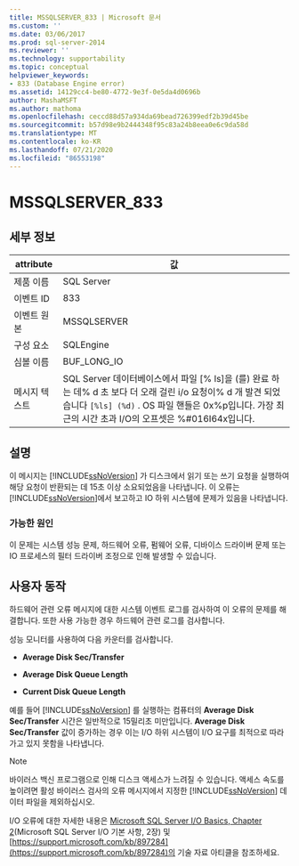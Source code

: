 ```yaml
---
title: MSSQLSERVER_833 | Microsoft 문서
ms.custom: ''
ms.date: 03/06/2017
ms.prod: sql-server-2014
ms.reviewer: ''
ms.technology: supportability
ms.topic: conceptual
helpviewer_keywords:
- 833 (Database Engine error)
ms.assetid: 14129cc4-be80-4772-9e3f-0e5da4d0696b
author: MashaMSFT
ms.author: mathoma
ms.openlocfilehash: ceccd88d57a934da69bead726399edf2b39d45be
ms.sourcegitcommit: b57d98e9b2444348f95c83a24b8eea0e6c9da58d
ms.translationtype: MT
ms.contentlocale: ko-KR
ms.lasthandoff: 07/21/2020
ms.locfileid: "86553198"
---
```

# <a name="mssqlserver_833"></a>MSSQLSERVER_833
    
## <a name="details"></a>세부 정보  
  
|attribute|값|  
|-|-|  
|제품 이름|SQL Server|  
|이벤트 ID|833|  
|이벤트 원본|MSSQLSERVER|  
|구성 요소|SQLEngine|  
|심볼 이름|BUF_LONG_IO|  
|메시지 텍스트|SQL Server 데이터베이스에서 파일 [% ls]을 (를) 완료 하는 데% d 초 보다 더 오래 걸린 i/o 요청이% d 개 발견 되었습니다 `[%ls] (%d)` .  OS 파일 핸들은 0x%p입니다.  가장 최근의 시간 초과 I/O의 오프셋은 %#016I64x입니다.|  
  
## <a name="explanation"></a>설명  
 이 메시지는 [!INCLUDE[ssNoVersion](../../includes/ssnoversion-md.md)] 가 디스크에서 읽기 또는 쓰기 요청을 실행하여 해당 요청이 반환되는 데 15초 이상 소요되었음을 나타냅니다. 이 오류는 [!INCLUDE[ssNoVersion](../../includes/ssnoversion-md.md)]에서 보고하고 IO 하위 시스템에 문제가 있음을 나타냅니다.  
  
### <a name="possible-causes"></a>가능한 원인  
 이 문제는 시스템 성능 문제, 하드웨어 오류, 펌웨어 오류, 디바이스 드라이버 문제 또는 IO 프로세스의 필터 드라이버 조정으로 인해 발생할 수 있습니다.  
  
## <a name="user-action"></a>사용자 동작  
 하드웨어 관련 오류 메시지에 대한 시스템 이벤트 로그를 검사하여 이 오류의 문제를 해결합니다. 또한 사용 가능한 경우 하드웨어 관련 로그를 검사합니다.  
  
 성능 모니터를 사용하여 다음 카운터를 검사합니다.  
  
-   **Average Disk Sec/Transfer**  
  
-   **Average Disk Queue Length**  
  
-   **Current Disk Queue Length**  
  
 예를 들어 [!INCLUDE[ssNoVersion](../../includes/ssnoversion-md.md)] 를 실행하는 컴퓨터의 **Average Disk Sec/Transfer** 시간은 일반적으로 15밀리초 미만입니다. **Average Disk Sec/Transfer** 값이 증가하는 경우 이는 I/O 하위 시스템이 I/O 요구를 최적으로 따라가고 있지 못함을 나타냅니다.  
  
> [!NOTE]  
>  바이러스 백신 프로그램으로 인해 디스크 액세스가 느려질 수 있습니다. 액세스 속도를 높이려면 활성 바이러스 검사의 오류 메시지에서 지정한 [!INCLUDE[ssNoVersion](../../includes/ssnoversion-md.md)] 데이터 파일을 제외하십시오.  
  
 I/O 오류에 대한 자세한 내용은 [Microsoft SQL Server I/O Basics, Chapter 2](/previous-versions/sql/sql-server-2005/administrator/cc917726(v=technet.10))(Microsoft SQL Server I/O 기본 사항, 2장) 및 [https://support.microsoft.com/kb/897284](https://support.microsoft.com/kb/897284)의 기술 자료 아티클을 참조하세요.  
  
  

